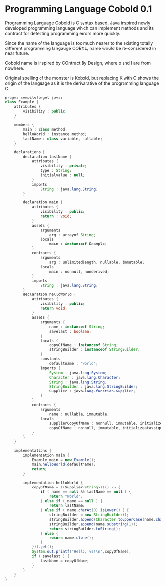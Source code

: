 # Programming Language Cobold 0.1

Programming Language Cobold is C syntax based, Java inspired newly developed programming language which can implement methods and its contract for detecting programming errors more quickly.

Since the name of the language is too much nearer to the existing totally different programming langauge COBOL, name would be re-considered in near future.

Cobold name is inspired by COntract By Design, where o and l are from nowhere.

Original spelling of the monster is Kobold, but replacing K with C shows the origin of the language as it is the derivarative of the programming language C.

```Java
pragma compiletarget java;
class Example {
    attributes {
        visibility : public;
    }

    members {
        main : class method;
        helloWorld : instance method;
        lastName : class variable, nullable;
    }

    declarations {
        declaration lastName {
            attributes {
                visibility : private;
                type : String;
                initialvalue : null;
            }
            imports
                String : java.lang.String;
        }

        declaration main {
            attributes {
                visibility : public;
                return : void;
            }
            assets {
                arguments
                    arg : arrayof String;
                locals
                    main : instanceof Example;
            }
            contracts {
                arguments
                    arg : unlimitedlength, nullable, immutable;
                locals
                    main : nonnull, nonderived;
            } 
            imports
                String : java.lang.String;
        }
        declaration helloWorld {
            attributes {
                visibility : public;
                return void;
            }
            assets {
                arguments {
                    name : instanceof String;
                    savelast : boolean;
                }
                locals {
                    copyOfName : instanceof String;
                    stringBuilder : instanceof StringBuilder;
                }
                constants
                    defaultname : "world";
                imports {
                    System : java.lang.System;
                    Character : java.lang.Character;
                    String : java.lang.String;
                    StringBuilder : java.lang.StringBuilder;
                    Supplier : java.lang.function.Supplier;
                }
            }
            contracts {
                arguments
                    name : nullable, immutable;
                locals
                    supplierCopyOfName : nonnull, immutable, initializedatassignment;
                    copyOfName : nonnull, immutable, initializeatassignment;
            }
        }
    }

    implementations {
        implementation main {
            Example main = new Example();
            main.helloWorld(defaultname);
            return;
        }

        implementation helloWorld {
            copyOfName = ((Supplier<String>)(() -> {
                if ( name == null && lastName == null ) {
                    return "World";
                } else if ( name == null ) {
                    return lastName;
                } else if ( name.charAt(0).isLower() ) {
                    stringBuilder = new StringBuilder();
                    stringBuilder.append(Character.toUpperCase(name.charAt(0)));
                    stringBuilder.append(name.substring(1));
                    return stringBuilder.toString();
                } else {
                    return name.clone();
                }
            })).get();
            System.out.printf("Hello, %s!\n",copyOfName);
            if ( savelast ) {
                lastName = copyOfName;
            }
        }
    }
}
```
